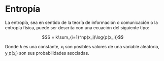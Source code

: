 # Entropía

La entropía, sea en sentido de la teoría de información o comunicación o la entropía física, puede ser descrita con una ecuación del siguiente tipo:

$$S = k\sum_{i=1}^np(x_i)\log{p(x_i)}$$

Donde $k$ es una constante, $x_i$ son posibles valores de una variable aleatoria, y $p(x_i)$ son sus probabilidades asociadas.
